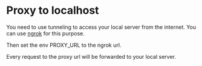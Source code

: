# Proxy to localhost

You need to use tunneling to access your local server from the internet. You can use [ngrok](https://ngrok.com/) for this purpose.

Then set the env PROXY_URL to the ngrok url.

Every request to the proxy url will be forwarded to your local server.
